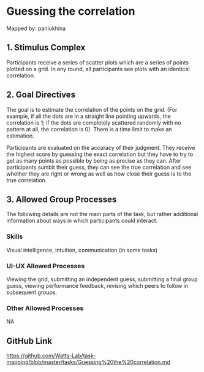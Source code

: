# Guessing the correlation

Mapped by: paniukhina 

## 1. Stimulus Complex 
Participants receive a series of scatter plots which are a series of points plotted on a grid. In any round, all participants see plots with an identical correlation.

## 2. Goal Directives 
The goal is to estimate the correlation of the points on the grid. (For example, if all the dots are in a straight line pointing upwards, the correlation is 1; if the dots are completely scattered randomly with no pattern at all, the correlation is 0). There is a time limit to make an estimation.

Participants are evaluated on the accuracy of their judgment. They receive the highest score by guessing the exact correlation but they have to try to get as many points as possible by being as precise as they can. After participants sumbit their guess, they can see the true correlation and see whether they are right or wrong as well as how close their guess is to the true correlation.

## 3. Allowed Group Processes 
The following details are not the main parts of the task, but rather additional information about ways in which participants could interact.

### Skills 
Visual intelligence, intuition, communication (in some tasks)

### UI-UX Allowed Processes
Viewing the grid, submitting an independent guess, submitting a final group guess, viewing performance feedback, revising which peers to follow in subsequent groups.

### Other Allowed Processes
NA

## GitHub Link 
https://github.com/Watts-Lab/task-mapping/blob/master/tasks/Guessing%20the%20correlation.md
